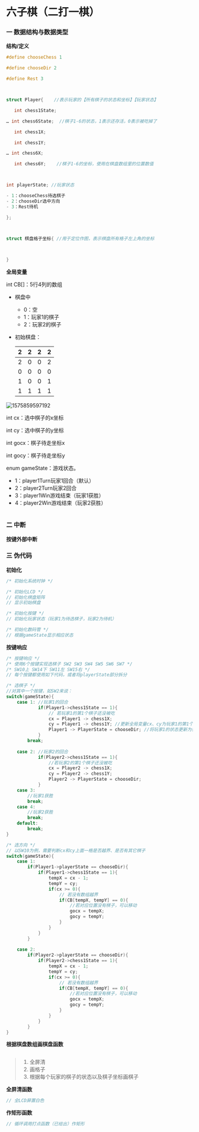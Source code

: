 # 六子棋（二打一棋）

### 一 数据结构与数据类型

**结构/定义**

``` c
#define chooseChess 1

#define chooseDir 2

#define Rest 3



struct Player{    //表示玩家的【所有棋子的状态和坐标】【玩家状态】

​	int chess1State; 

… int chess6State;  //棋子1-6的状态，1表示还存活，0表示被吃掉了

​	int chess1X;

​	int chess1Y;

… int chess6X; 

​	int chess6Y;	//棋子1-6的坐标，使用在棋盘数组里的位置数值



int playerState; //玩家状态

- 1：chooseChess待选棋子
- 2：chooseDir选中方向
- 3：Rest待机

};



struct 棋盘格子坐标{ //用于定位作图，表示棋盘所有格子左上角的坐标

​	

}
```



**全局变量**

int CB[]：5行4列的数组

- 棋盘中

    - 0：空
    - 1：玩家1的棋子
    - 2：玩家2的棋子

- 初始棋盘：

    | 2    | 2    | 2    | 2    |
    | ---- | ---- | ---- | ---- |
    | 2    | 0    | 0    | 2    |
    | 0    | 0    | 0    | 0    |
    | 1    | 0    | 0    | 1    |
    | 1    | 1    | 1    | 1    |

![1575859597192](构思.assets/1575859597192.png)

int cx：选中棋子的x坐标

int cy：选中棋子的y坐标

int gocx：棋子待走坐标x

int gocy：棋子待走坐标y



enum gameState：游戏状态。

- 1：player1Turn玩家1回合（默认）
- 2：player2Turn玩家2回合
- 3：player1Win游戏结束（玩家1获胜）
- 4：player2Win游戏结束（玩家2获胜）

``` c

```



### 二 中断

**按键外部中断**



### 三 伪代码

**初始化**

``` c
/* 初始化系统时钟 */

/* 初始化LCD */
// 初始化棋盘矩阵
// 显示初始棋盘

/* 初始化按键 */
// 初始化玩家状态（玩家1为待选棋子，玩家2为待机）

/* 初始化数码管 */
// 根据gameState显示相应状态
```



**按键响应**

``` c
/* 按键响应 */
/* 使用6个按键实现选棋子 SW2 SW3 SW4 SW5 SW6 SW7 */
/* SW10上 SW14下 SW11左 SW15右 */
// 每个按键都使用如下代码，或者将playerState部分拆分

/* 选棋子 */	
//对其中一个按键，如SW2来说：
switch(gameState){
    case 1: //玩家1的回合
            if(Player1->chess1State == 1){
                // 若玩家1的第1个棋子还没被吃
                cx = Player1 -> chess1X;
                cy = Player1 -> chess1Y; //更新全局变量cx、cy为玩家1的第1个棋子的坐标
                Player1 -> PlayerState = chooseDir; //将玩家1的状态更新为待选方向
            }
        break;
        
    case 2: //玩家2的回合 
            if(Player2->chess1State == 1){
                //若玩家2的第1个棋子还没被吃
                cx = Player2 -> chess1X;
                cy = Player2 -> chess1Y;
                Player2 -> PlayerState = chooseDir;
            }
    case 3:
        //玩家1获胜
        break;
    case 4:
        //玩家2获胜
        break;
    default:
        break;
}

/* 选方向 */
// 以SW10为例，需要判断cx和cy上面一格是否越界、是否有其它棋子
switch(gameState){
    case 1:
        if(Player1->playerState == chooseDir){
            if(Player1->chess1State == 1){
                tempX = cx - 1;
                tempY = cy;
                if(cx >= 0){
                    // 若没有数组越界
                    if(CB[tempX, tempY] == 0){
                        //若对应位置没有棋子，可以移动
                        gocx = tempX;
                        gocy = tempY;
                    }
                }
            }
        }
        
    case 2:
        if(Player2->playerState == chooseDir){
            if(Player2->chess1State == 1){
                tempX = cx - 1;
                tempY = cy;
                if(cx >= 0){
                    // 若没有数组越界
                    if(CB[tempX, tempY] == 0){
                        //若对应位置没有棋子，可以移动
                        gocx = tempX;
                        gocy = tempY;
                    }
                }
            }
        }
}
```

**根据棋盘数组画棋盘函数**

``` c

```

> 1. 全屏清
> 2. 画格子
> 3. 根据每个玩家的棋子的状态以及棋子坐标画棋子

**全屏清函数**

``` c
// 全LCD屏置白色
```

**作矩形函数**

``` c
// 循环调用打点函数（已给出）作矩形
```

